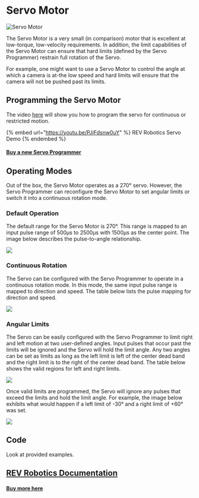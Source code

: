 # Servo Motor

![Servo Motor](../../../.gitbook/assets/Smart\_Robot\_Servo\_Photo\_From\_Bundle\_Shot-noflag\_\_84262.webp)

The Servo Motor is a very small (in comparison) motor that is excellent at low-torque, low-velocity requirements. In addition, the limit capabilities of the Servo Motor can ensure that hard limits (defined by the Servo Programmer) restrain full rotation of the Servo.&#x20;

For example, one might want to use a Servo Motor to control the angle at which a camera is at-the low speed and hard limits will ensure that the camera will not be pushed past its limits.

## Programming the Servo Motor

The video [here](https://youtu.be/PJjFdsnw0uY) will show you how to program the servo for continuous or restricted motion.

{% embed url="https://youtu.be/PJjFdsnw0uY" %}
REV Robotics Servo Demo
{% endembed %}

#### [Buy a new Servo Programmer](https://www.revrobotics.com/rev-31-1108/)

## Operating Modes <a href="#operating-modes" id="operating-modes"></a>

Out of the box, the Servo Motor operates as a 270° servo. However, the Servo Programmer can reconfigure the Servo Motor to set angular limits or switch it into a continuous rotation mode.

### Default Operation <a href="#default-operation" id="default-operation"></a>

The default range for the Servo Motor is 270°. This range is mapped to an input pulse range of 500μs to 2500μs with 1500μs as the center point. The image below describes the pulse-to-angle relationship.

![](https://2589213514-files.gitbook.io/\~/files/v0/b/gitbook-legacy-files/o/assets%2F-M5yw0n8IneF5-9ybLjT%2F-MB\_vrFI\_mJbhAOGXIO5%2F-MB\_yzhf7dnGkYfx6zkp%2FServo\_270\_Range\_Full\_Green-01.png?alt=media\&token=db791fac-0f86-42d8-9651-1c0e42ae87ad)

### Continuous Rotation <a href="#continuous-rotation" id="continuous-rotation"></a>

The Servo can be configured with the Servo Programmer to operate in a continuous rotation mode. In this mode, the same input pulse range is mapped to direction and speed. The table below lists the pulse mapping for direction and speed.

![](https://2589213514-files.gitbook.io/\~/files/v0/b/gitbook-legacy-files/o/assets%2F-M5yw0n8IneF5-9ybLjT%2F-M8WQp\_aU3jlfmzyZA5V%2F-M8WUtfWcre4DktYBnv0%2FScreenshot%20\(13\).png?alt=media\&token=0483c54f-8ec2-4be0-a3e8-b5dd3374655a)

### Angular Limits <a href="#angular-limits" id="angular-limits"></a>

The Servo can be easily configured with the Servo Programmer to limit right and left motion at two user-defined angles. Input pulses that occur past the limits will be ignored and the Servo will hold the limit angle. Any two angles can be set as limits as long as the left limit is left of the center dead band and the right limit is to the right of the center dead band. The table below shows the valid regions for left and right limits.

![](https://2589213514-files.gitbook.io/\~/files/v0/b/gitbook-legacy-files/o/assets%2F-M5yw0n8IneF5-9ybLjT%2F-MB\_vrFI\_mJbhAOGXIO5%2F-MB\_z21vt7t6VYO6gk0T%2FServo\_270\_Range\_Limit\_Too\_Close.png?alt=media\&token=05207ceb-7734-400f-9423-eed9fd439aab)

Once valid limits are programmed, the Servo will ignore any pulses that exceed the limits and hold the limit angle. For example, the image below exhibits what would happen if a left limit of -30° and a right limit of +60° was set.**​**

![](https://2589213514-files.gitbook.io/\~/files/v0/b/gitbook-legacy-files/o/assets%2F-M5yw0n8IneF5-9ybLjT%2F-MB\_vrFI\_mJbhAOGXIO5%2F-MB\_z3iQG92g4sFKXPuk%2FServo\_Full\_270\_Range\_And\_Limits-01.png?alt=media\&token=b86e324d-b901-48dc-af88-fca499bb04f7)

## Code

Look at provided examples.

## [REV Robotics Documentation](https://docs.revrobotics.com/duo-build/actuators/servos/smart-robot-servo)

#### [Buy more here](https://www.revrobotics.com/rev-41-1097/)
